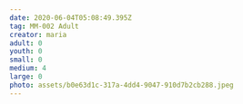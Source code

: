 ```yaml
---
date: 2020-06-04T05:08:49.395Z
tag: MM-002 Adult
creator: maria
adult: 0
youth: 0
small: 0
medium: 4
large: 0
photo: assets/b0e63d1c-317a-4dd4-9047-910d7b2cb288.jpeg
---
```

